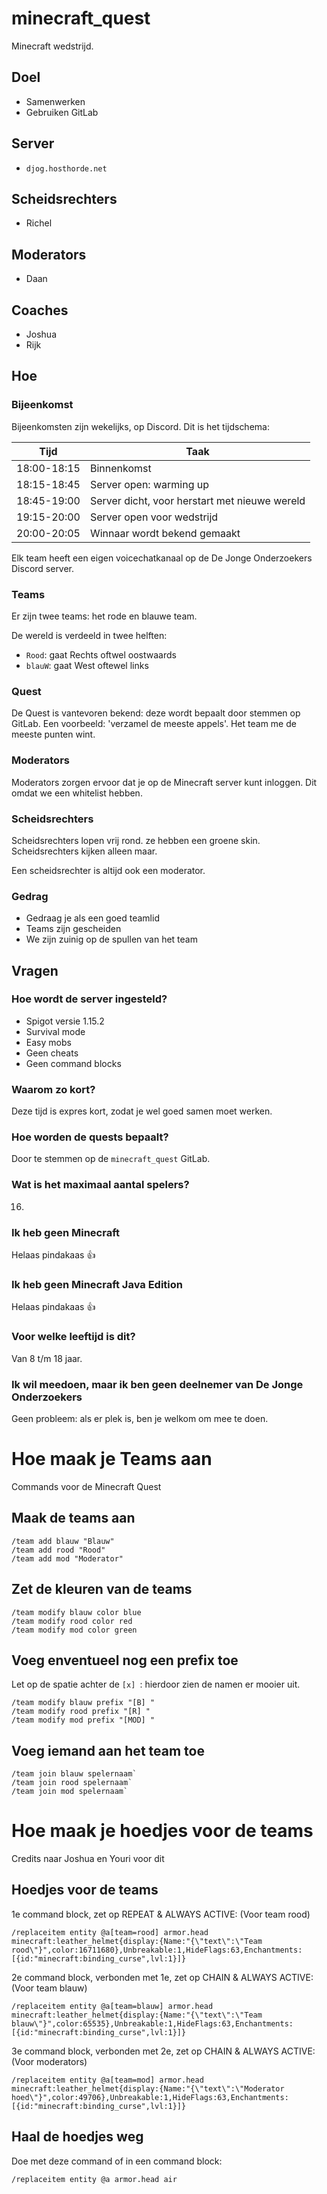 # minecraft_quest

Minecraft wedstrijd.

## Doel

 * Samenwerken
 * Gebruiken GitLab

## Server

 * `djog.hosthorde.net`

## Scheidsrechters

 * Richel

## Moderators

 * Daan

## Coaches

 * Joshua
 * Rijk

## Hoe

### Bijeenkomst

Bijeenkomsten zijn wekelijks, op Discord.
Dit is het tijdschema:

Tijd       |Taak
-----------|---------------------------
18:00-18:15|Binnenkomst
18:15-18:45|Server open: warming up
18:45-19:00|Server dicht, voor herstart met nieuwe wereld
19:15-20:00|Server open voor wedstrijd
20:00-20:05|Winnaar wordt bekend gemaakt

Elk team heeft een eigen voicechatkanaal op de De Jonge Onderzoekers
Discord server.

### Teams

Er zijn twee teams: het rode en blauwe team. 

De wereld is verdeeld in twee helften:

 * `Rood`: gaat Rechts oftwel oostwaards
 * `blauW`: gaat West oftewel links

### Quest

De Quest is vantevoren bekend: deze wordt bepaalt door stemmen op GitLab.
Een voorbeeld: 'verzamel de meeste appels'.
Het team me de meeste punten wint.

### Moderators

Moderators zorgen ervoor dat je op de Minecraft server kunt inloggen.
Dit omdat we een whitelist hebben.

### Scheidsrechters

Scheidsrechters lopen vrij rond. 
ze hebben een groene skin.
Scheidsrechters kijken alleen maar.

Een scheidsrechter is altijd ook een moderator.

### Gedrag

 * Gedraag je als een goed teamlid
 * Teams zijn gescheiden
 * We zijn zuinig op de spullen van het team

## Vragen

### Hoe wordt de server ingesteld?

 * Spigot versie 1.15.2
 * Survival mode
 * Easy mobs
 * Geen cheats
 * Geen command blocks

### Waarom zo kort?

Deze tijd is expres kort, zodat je wel goed samen moet werken.

### Hoe worden de quests bepaalt?

Door te stemmen op de `minecraft_quest` GitLab.

### Wat is het maximaal aantal spelers?

16.

### Ik heb geen Minecraft

Helaas pindakaas :+1:

### Ik heb geen Minecraft Java Edition

Helaas pindakaas :+1:

### Voor welke leeftijd is dit?

Van 8 t/m 18 jaar.

### Ik wil meedoen, maar ik ben geen deelnemer van De Jonge Onderzoekers

Geen probleem: als er plek is, ben je welkom om mee te doen.

# Hoe maak je Teams aan

Commands voor de Minecraft Quest

## Maak de teams aan

```
/team add blauw "Blauw"
/team add rood "Rood"
/team add mod "Moderator"
```

## Zet de kleuren van de teams

```
/team modify blauw color blue
/team modify rood color red
/team modify mod color green
```

## Voeg enventueel nog een prefix toe

Let op de spatie achter de `[x] `: hierdoor zien de namen er mooier uit.

```
/team modify blauw prefix "[B] "
/team modify rood prefix "[R] "
/team modify mod prefix "[MOD] "
```

## Voeg iemand aan het team toe

```
/team join blauw spelernaam`
/team join rood spelernaam`
/team join mod spelernaam`
```

# Hoe maak je hoedjes voor de teams

Credits naar Joshua en Youri voor dit

## Hoedjes voor de teams

1e command block, zet op REPEAT & ALWAYS ACTIVE: (Voor team rood)

```
/replaceitem entity @a[team=rood] armor.head minecraft:leather_helmet{display:{Name:"{\"text\":\"Team rood\"}",color:16711680},Unbreakable:1,HideFlags:63,Enchantments:[{id:"minecraft:binding_curse",lvl:1}]}
```

2e command block, verbonden met 1e, zet op CHAIN & ALWAYS ACTIVE: (Voor team blauw)

```
/replaceitem entity @a[team=blauw] armor.head minecraft:leather_helmet{display:{Name:"{\"text\":\"Team blauw\"}",color:65535},Unbreakable:1,HideFlags:63,Enchantments:[{id:"minecraft:binding_curse",lvl:1}]}
```

3e command block, verbonden met 2e, zet op CHAIN & ALWAYS ACTIVE: (Voor moderators)

```
/replaceitem entity @a[team=mod] armor.head minecraft:leather_helmet{display:{Name:"{\"text\":\"Moderator hoed\"}",color:49706},Unbreakable:1,HideFlags:63,Enchantments:[{id:"minecraft:binding_curse",lvl:1}]}
```


## Haal de hoedjes weg

Doe met deze command of in een command block:

```
/replaceitem entity @a armor.head air
```

